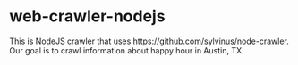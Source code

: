 web-crawler-nodejs
==================

This is NodeJS crawler that uses https://github.com/sylvinus/node-crawler.
Our goal is to crawl information about happy hour in Austin, TX.